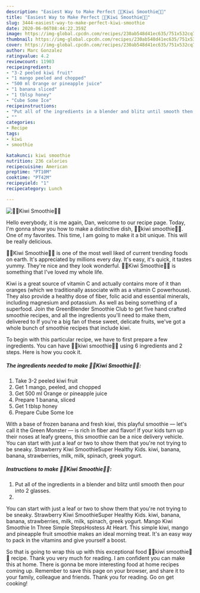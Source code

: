 ```yaml
---
description: "Easiest Way to Make Perfect 🥝🍹Kiwi Smoothie🍹🥝"
title: "Easiest Way to Make Perfect 🥝🍹Kiwi Smoothie🍹🥝"
slug: 3444-easiest-way-to-make-perfect-kiwi-smoothie
date: 2020-06-06T08:44:22.359Z
image: https://img-global.cpcdn.com/recipes/230ab548d41ec635/751x532cq70/🥝🍹kiwi-smoothie🍹🥝-recipe-main-photo.jpg
thumbnail: https://img-global.cpcdn.com/recipes/230ab548d41ec635/751x532cq70/🥝🍹kiwi-smoothie🍹🥝-recipe-main-photo.jpg
cover: https://img-global.cpcdn.com/recipes/230ab548d41ec635/751x532cq70/🥝🍹kiwi-smoothie🍹🥝-recipe-main-photo.jpg
author: Marc Gonzalez
ratingvalue: 4.2
reviewcount: 11903
recipeingredient:
- "3-2 peeled kiwi fruit"
- "1 mango peeled and chopped"
- "500 ml Orange or pineapple juice"
- "1 banana sliced"
- "1 tblsp honey"
- "Cube Some Ice"
recipeinstructions:
- "Put all of the ingredients in a blender and blitz until smooth then pour into 2 glasses."
- ""
categories:
- Recipe
tags:
- kiwi
- smoothie

katakunci: kiwi smoothie 
nutrition: 236 calories
recipecuisine: American
preptime: "PT10M"
cooktime: "PT42M"
recipeyield: "1"
recipecategory: Lunch

---
```



![🥝🍹Kiwi Smoothie🍹🥝](https://img-global.cpcdn.com/recipes/230ab548d41ec635/751x532cq70/🥝🍹kiwi-smoothie🍹🥝-recipe-main-photo.jpg)

Hello everybody, it is me again, Dan, welcome to our recipe page. Today, I'm gonna show you how to make a distinctive dish, 🥝🍹kiwi smoothie🍹🥝. One of my favorites. This time, I am going to make it a bit unique. This will be really delicious.

🥝🍹Kiwi Smoothie🍹🥝 is one of the most well liked of current trending foods on earth. It's appreciated by millions every day. It's easy, it's quick, it tastes yummy. They're nice and they look wonderful. 🥝🍹Kiwi Smoothie🍹🥝 is something that I've loved my whole life.

Kiwi is a great source of vitamin C and actually contains more of it than oranges (which we traditionally associate with as a vitamin C powerhouse). They also provide a healthy dose of fiber, folic acid and essential minerals, including magnesium and potassium. As well as being something of a superfood. Join the GreenBlender Smoothie Club to get five hand crafted smoothie recipes, and all the ingredients you&#39;ll need to make them, delivered to If you&#39;re a big fan of these sweet, delicate fruits, we&#39;ve got a whole bunch of smoothie recipes that include kiwi.


To begin with this particular recipe, we have to first prepare a few ingredients. You can have 🥝🍹kiwi smoothie🍹🥝 using 6 ingredients and 2 steps. Here is how you cook it.

<!--inarticleads1-->

##### The ingredients needed to make 🥝🍹Kiwi Smoothie🍹🥝:

1. Take 3-2 peeled kiwi fruit
1. Get 1 mango, peeled, and chopped
1. Get 500 ml Orange or pineapple juice
1. Prepare 1 banana, sliced
1. Get 1 tblsp honey
1. Prepare Cube Some Ice


With a base of frozen banana and fresh kiwi, this playful smoothie — let&#39;s call it the Green Monster — is rich in fiber and flavor! If your kids turn up their noses at leafy greens, this smoothie can be a nice delivery vehicle. You can start with just a leaf or two to show them that you&#39;re not trying to be sneaky. Strawberry Kiwi SmoothieSuper Healthy Kids. kiwi, banana, banana, strawberries, milk, milk, spinach, greek yogurt. 

<!--inarticleads2-->

##### Instructions to make 🥝🍹Kiwi Smoothie🍹🥝:

1. Put all of the ingredients in a blender and blitz until smooth then pour into 2 glasses.
1. 


You can start with just a leaf or two to show them that you&#39;re not trying to be sneaky. Strawberry Kiwi SmoothieSuper Healthy Kids. kiwi, banana, banana, strawberries, milk, milk, spinach, greek yogurt. Mango Kiwi Smoothie In Three Simple StepsHostess At Heart. This simple kiwi, mango and pineapple fruit smoothie makes an ideal morning treat. It&#39;s an easy way to pack in the vitamins and give yourself a boost. 

So that is going to wrap this up with this exceptional food 🥝🍹kiwi smoothie🍹🥝 recipe. Thank you very much for reading. I am confident you can make this at home. There is gonna be more interesting food at home recipes coming up. Remember to save this page on your browser, and share it to your family, colleague and friends. Thank you for reading. Go on get cooking!
